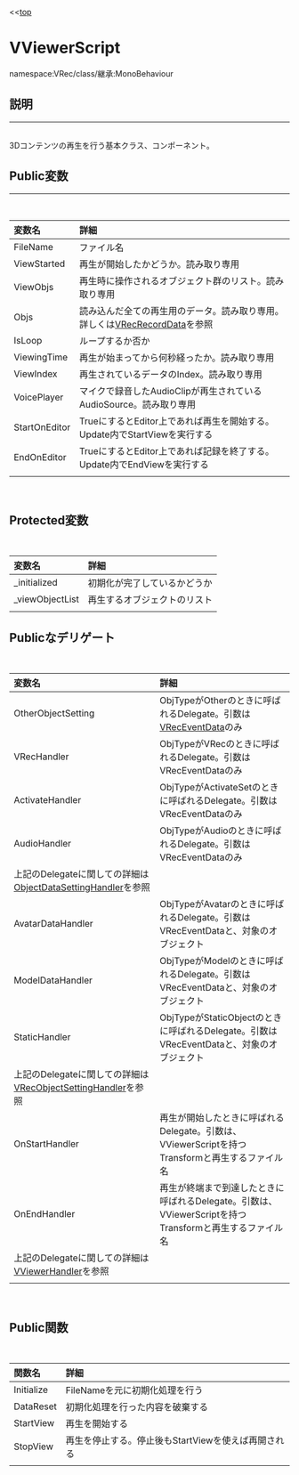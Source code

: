 ﻿<<[top](VRec.html)
# VViewerScript
namespace:VRec/class/継承:MonoBehaviour

## **説明**
---
<br>
3Dコンテンツの再生を行う基本クラス、コンポーネント。
<br>

## **Public変数**
---
<br>

|変数名|詳細|
|:-----------|:------------|
|FileName|ファイル名|
|ViewStarted|再生が開始したかどうか。読み取り専用|
|ViewObjs|再生時に操作されるオブジェクト群のリスト。読み取り専用|
|Objs|読み込んだ全ての再生用のデータ。読み取り専用。詳しくは[VRecRecordData](VRecRecordData.html)を参照|
|IsLoop|ループするか否か|
|ViewingTime|再生が始まってから何秒経ったか。読み取り専用|
|ViewIndex|再生されているデータのIndex。読み取り専用|
|VoicePlayer|マイクで録音したAudioClipが再生されているAudioSource。読み取り専用|
|StartOnEditor|TrueにするとEditor上であれば再生を開始する。Update内でStartViewを実行する|
|EndOnEditor|TrueにするとEditor上であれば記録を終了する。Update内でEndViewを実行する|
|||
<br>

## **Protected変数**
<br>

|変数名|詳細|
|:-----------|:------------|
|_initialized|初期化が完了しているかどうか|
|_viewObjectList|再生するオブジェクトのリスト|
|||

## **Publicなデリゲート**
<br>

|変数名|詳細|
|:-----------|:------------|
|OtherObjectSetting|ObjTypeがOtherのときに呼ばれるDelegate。引数は[VRecEventData](VRecEventData.html)のみ|
|VRecHandler|ObjTypeがVRecのときに呼ばれるDelegate。引数はVRecEventDataのみ|
|ActivateHandler|ObjTypeがActivateSetのときに呼ばれるDelegate。引数はVRecEventDataのみ|
|AudioHandler|ObjTypeがAudioのときに呼ばれるDelegate。引数はVRecEventDataのみ|
|上記のDelegateに関しての詳細は[ObjectDataSettingHandler](ObjectDataSettingHandler.html)を参照||
|AvatarDataHandler|ObjTypeがAvatarのときに呼ばれるDelegate。引数はVRecEventDataと、対象のオブジェクト|
|ModelDataHandler|ObjTypeがModelのときに呼ばれるDelegate。引数はVRecEventDataと、対象のオブジェクト|
|StaticHandler|ObjTypeがStaticObjectのときに呼ばれるDelegate。引数はVRecEventDataと、対象のオブジェクト|
|上記のDelegateに関しての詳細は[VRecObjectSettingHandler](VRecObjectSettingHandler.html)を参照||
|OnStartHandler|再生が開始したときに呼ばれるDelegate。引数は、VViewerScriptを持つTransformと再生するファイル名|
|OnEndHandler|再生が終端まで到達したときに呼ばれるDelegate。引数は、VViewerScriptを持つTransformと再生するファイル名|
|上記のDelegateに関しての詳細は[VViewerHandler](VViewerHandler.html)を参照||
|||
<br>


## **Public関数**
<br>

|関数名|詳細|
|:-----------|:------------|
|Initialize|FileNameを元に初期化処理を行う|
|DataReset|初期化処理を行った内容を破棄する|
|StartView|再生を開始する|
|StopView|再生を停止する。停止後もStartViewを使えば再開される|
|||